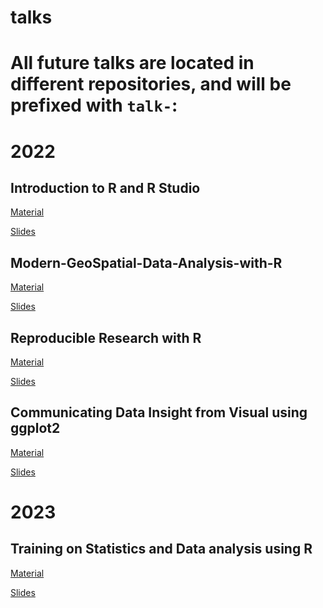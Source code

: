# talks

<!-- badges: start -->
  <!-- badges: end -->

  # All future talks are located in different repositories, and will be prefixed with `talk-`: 
  
  
  
# 2022

## Introduction to R and R Studio

[Material](https://github.com/BB1464/IARSAF_R_Basic_Training)


[Slides](https://bb1464.github.io/IARSAF_R_Basic_Training/)


## Modern-GeoSpatial-Data-Analysis-with-R

[Material](https://github.com/BB1464/Modern-GeoSpatial-Data-Analysis-with-R)


[Slides](https://bb1464.github.io/Modern-GeoSpatial-Data-Analysis-with-R/)


## Reproducible Research with R

[Material](https://github.com/BB1464/CascardiaRConf2022)


[Slides](https://bb1464.github.io/CascardiaRConf2022)


## Communicating Data Insight from Visual using ggplot2

[Material](https://github.com/BB1464/R-Ladies-Abuja)


[Slides](https://bb1464.github.io/R-Ladies-Abuja/)


# 2023

## Training on Statistics and Data analysis using R

[Material](https://github.com/BB1464/workshop-introduction-to-R)


[Slides](https://bb1464.github.io/workshop-introduction-to-R/)



